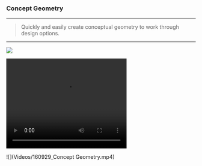 ### Concept Geometry
---
> Quickly and easily create conceptual geometry to work through design options. 

---

![](Images/conceptgeometry.gif)

<video width="320" height="240" controls>
  <source src="Videos/160929_Concept Geometry.mp4" type="video/mp4">
</video>

![](Videos/160929_Concept Geometry.mp4)
